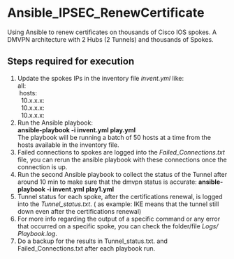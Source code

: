 # Ansible_IPSEC_RenewCertificate
Using Ansible to renew certificates on thousands of Cisco IOS spokes. A DMVPN architecture with 2 Hubs (2 Tunnels) and thousands of Spokes.


## Steps required for execution

1. Update the spokes IPs in the inventory file *invent.yml* like: <br />
all: <br />
&nbsp;hosts: <br />
&nbsp;&nbsp;10.x.x.x: <br />
&nbsp;&nbsp;10.x.x.x: <br />
&nbsp;&nbsp;10.x.x.x: <br />
2. Run the Ansible playbook:<br /> **ansible-playbook -i invent.yml play.yml** <br />
The playbook will be running a batch of 50 hosts at a time from the hosts available in the inventory file.
3. Failed connections to spokes are logged into the *Failed_Connections.txt* file, you can rerun the ansible playbook with these connections once the connection is up.
4. Run the second Ansible playbook to collect the status of the Tunnel after around 10 min to make sure that the dmvpn status is accurate: **ansible-playbook -i invent.yml play1.yml**
5. Tunnel status for each spoke, after the certifications renewal, is logged into the *Tunnel_status.txt*. ( as example: IKE means that the tunnel still down even after the certifications renewal)
6. For more info regarding the output of a specific command or any error that occurred on a specific  spoke, you can check the folder/file *Logs/ Playbook.log*.
7. Do a backup for the results in Tunnel_status.txt. and Failed_Connections.txt after each playbook run.

















